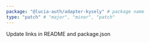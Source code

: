 ```yaml
---
package: "@lucia-auth/adapter-kysely" # package name
type: "patch" # "major", "minor", "patch"
---
```


Update links in README and package.json